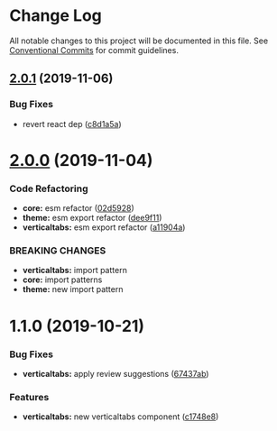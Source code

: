 # Change Log

All notable changes to this project will be documented in this file.
See [Conventional Commits](https://conventionalcommits.org) for commit guidelines.

## [2.0.1](https://github.com/pluralsight/design-system/compare/@pluralsight/ps-design-system-verticaltabs@2.0.0...@pluralsight/ps-design-system-verticaltabs@2.0.1) (2019-11-06)


### Bug Fixes

* revert react dep ([c8d1a5a](https://github.com/pluralsight/design-system/commit/c8d1a5a5456e99e9cee64c9ccd8b1a98d0642ac0))





# [2.0.0](https://github.com/pluralsight/design-system/compare/@pluralsight/ps-design-system-verticaltabs@1.1.0...@pluralsight/ps-design-system-verticaltabs@2.0.0) (2019-11-04)


### Code Refactoring

* **core:** esm refactor ([02d5928](https://github.com/pluralsight/design-system/commit/02d5928))
* **theme:** esm export refactor ([dee9f11](https://github.com/pluralsight/design-system/commit/dee9f11))
* **verticaltabs:** esm export refactor ([a11904a](https://github.com/pluralsight/design-system/commit/a11904a))


### BREAKING CHANGES

* **verticaltabs:** import pattern
* **core:** import patterns
* **theme:** new import pattern





# 1.1.0 (2019-10-21)


### Bug Fixes

* **verticaltabs:** apply review suggestions ([67437ab](https://github.com/pluralsight/design-system/commit/67437ab))


### Features

* **verticaltabs:** new verticaltabs component ([c1748e8](https://github.com/pluralsight/design-system/commit/c1748e8))
